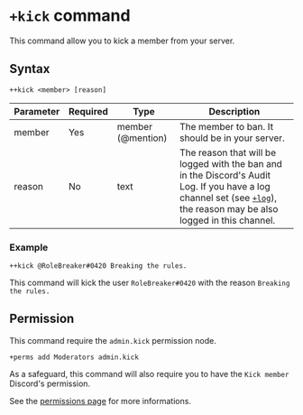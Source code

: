 # `+kick` command
This command allow you to kick a member from your server.

## Syntax
```
++kick <member> [reason]
```
Parameter | Required | Type               | Description
----------|----------|--------------------|--------------------------------------------------
member    | Yes      | member (@mention)  | The member to ban. It should be in your server.
reason    | No       | text               | The reason that will be logged with the ban and in the Discord's Audit Log. If you have a log channel set (see [`+log`](/commands/settings/log.md)), the reason may be also logged in this channel.

### Example
```
++kick @RoleBreaker#0420 Breaking the rules.
```
This command will kick the user `RoleBreaker#0420` with the reason `Breaking the rules.`

## Permission
This command require the `admin.kick` permission node.
```
+perms add Moderators admin.kick
```
As a safeguard, this command will also require you to have the `Kick member` Discord's permission.

See the [permissions page](/permissions.md) for more informations.
